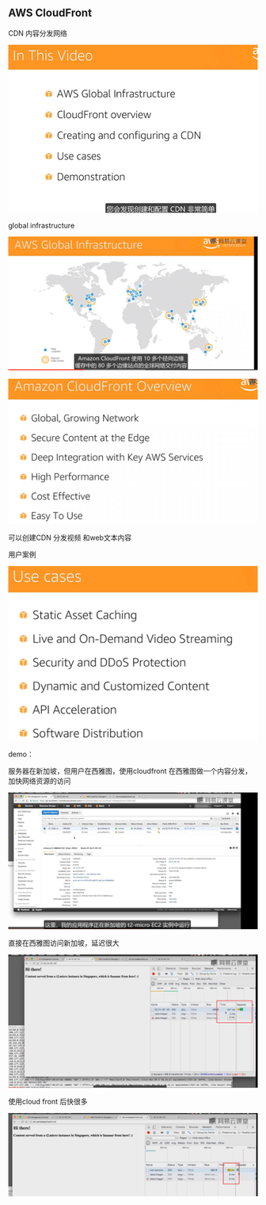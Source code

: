 ## AWS CloudFront



CDN 内容分发网络



![image-20211215225504289](_assets/AWS%20CloudFront/image-20211215225504289.png)



global infrastructure

![image-20211215225527223](_assets/AWS%20CloudFront/image-20211215225527223.png)





![image-20211215230456031](_assets/AWS%20CloudFront/image-20211215230456031.png)



可以创建CDN 分发视频 和web文本内容







用户案例



![image-20211217174131990](_assets/AWS%20CloudFront/image-20211217174131990.png)





demo：

服务器在新加坡，但用户在西雅图，使用cloudfront 在西雅图做一个内容分发，加快网络资源的访问

![image-20211217174159176](_assets/AWS%20CloudFront/image-20211217174159176.png)



直接在西雅图访问新加坡，延迟很大

![image-20211217174507473](_assets/AWS%20CloudFront/image-20211217174507473.png)

使用cloud front 后快很多

![image-20211217175014207](_assets/AWS%20CloudFront/image-20211217175014207.png)















